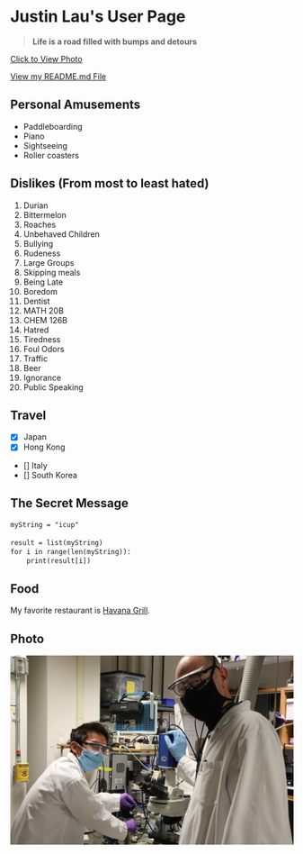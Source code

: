 # Justin Lau's User Page

> **Life is a road filled with bumps and detours**

[Click to View Photo](#Photo)

[View my README.md File](README.md)

## Personal Amusements
- Paddleboarding
- Piano
- Sightseeing
- Roller coasters
  
## Dislikes (From most to least hated)
1. Durian
2. Bittermelon
3. Roaches
4. Unbehaved Children
5. Bullying
6. Rudeness
7. Large Groups
8. Skipping meals
9. Being Late
10. Boredom
11. Dentist
12. MATH 20B
13. CHEM 126B
14. Hatred
15. Tiredness
16. Foul Odors
17. Traffic
18. Beer
19. Ignorance
20. Public Speaking

## Travel
- [x] Japan
- [x] Hong Kong
- [] Italy
- [] South Korea

## The Secret Message
```
myString = "icup"

result = list(myString)
for i in range(len(myString)):
    print(result[i])

```


## Food
My favorite restaurant is [Havana Grill](https://www.havanagrillrestaurants.com/).


## Photo
![](FE28B4F4-526C-4C92-83ED-F1B4050CDCB3.JPG)
